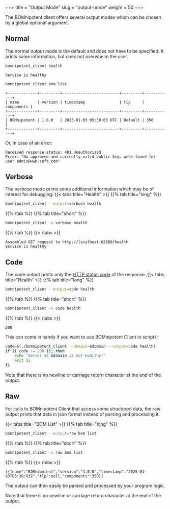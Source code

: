 +++
title = "Output Mode"
slug = "output-mode"
weight = 50
+++

The BOMnipotent client offers several output modes which can be chosen by a global optional argument.

## Normal

The normal output mode is the default and does not have to be specified. It prints some information, but does not overwhelm the user.

``` bash
bomnipotent_client health
```
```
Service is healthy
```


``` bash
bomnipotent_client bom list
```
```
+-------------+---------+-------------------------+---------+------------+
| name        | version | timestamp               | tlp     | components |
+-------------+---------+-------------------------+---------+------------+
| BOMnipotent | 1.0.0   | 2025-01-03 05:38:03 UTC | Default | 350        |
+-------------+---------+-------------------------+---------+------------+
```

Or, in case of an error:
```
Received response status: 401 Unauthorized
Error: "No approved and currently valid public keys were found for user admin@wwh-soft.com"
```

## Verbose

The verbose mode prints some additional information which may be of interest for debugging:
{{< tabs title="Health" >}}
{{% tab title="long" %}}
```bash
bomnipotent_client --output=verbose health
```
{{% /tab %}}
{{% tab title="short" %}}
```bash
bomnipotent_client -o verbose health
```
{{% /tab %}}
{{< /tabs >}}
```
Assembled GET request to http://localhost:62080/health
Service is healthy
```

## Code

The code output prints only the [HTTP status code](https://en.wikipedia.org/wiki/List_of_HTTP_status_codes) of the response.
{{< tabs title="Health" >}}
{{% tab title="long" %}}
```bash
bomnipotent_client --output=code health
```
{{% /tab %}}
{{% tab title="short" %}}
```bash
bomnipotent_client -o code health
```
{{% /tab %}}
{{< /tabs >}}

```
200
```

This can come in handy if you want to use BOMnipotent Client in scripts:
```bash
code=$(./bomnipotent_client --domain=$domain --output=code health)
if (( code != 200 )); then
    echo "Server at $domain is not healthy!"
    exit 1;
fi
```

Note that there is no newline or carriage return character at the end of the output.

## Raw

For calls to BOMnipotent Client that access some structured data, the raw output prints that data in json format instead of parsing and processing it.

{{< tabs title="BOM List" >}}
{{% tab title="long" %}}
```bash
bomnipotent_client --output=raw bom list
```
{{% /tab %}}
{{% tab title="short" %}}
```bash
bomnipotent_client -o raw bom list
```
{{% /tab %}}
{{< /tabs >}}

```
[{"name":"BOMnipotent","version":"1.0.0","timestamp":"2025-01-03T05:38:03Z","tlp":null,"components":350}]
```

The output can then easily be parsed and processed by your program logic.

Note that there is no newline or carriage return character at the end of the output.
